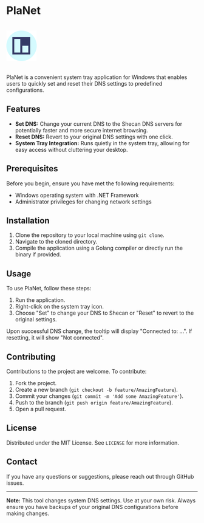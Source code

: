 # PlaNet

<div align="left">
    <br />
    <img src="src\assets\PlaNet.png" alt="Logo" width="80">
    <br />
    <br />
</div>

PlaNet is a convenient system tray application for Windows that enables users to quickly set and reset their DNS settings to predefined configurations.

## Features

- **Set DNS:** Change your current DNS to the Shecan DNS servers for potentially faster and more secure internet browsing.
- **Reset DNS:** Revert to your original DNS settings with one click.
- **System Tray Integration:** Runs quietly in the system tray, allowing for easy access without cluttering your desktop.

## Prerequisites

Before you begin, ensure you have met the following requirements:
- Windows operating system with .NET Framework
- Administrator privileges for changing network settings

## Installation

1. Clone the repository to your local machine using `git clone`.
2. Navigate to the cloned directory.
3. Compile the application using a Golang compiler or directly run the binary if provided.

## Usage

To use PlaNet, follow these steps:

1. Run the application.
2. Right-click on the system tray icon.
3. Choose "Set" to change your DNS to Shecan or "Reset" to revert to the original settings.

Upon successful DNS change, the tooltip will display "Connected to: ...". If resetting, it will show "Not connected".

## Contributing

Contributions to the project are welcome. To contribute:

1. Fork the project.
2. Create a new branch (`git checkout -b feature/AmazingFeature`).
3. Commit your changes (`git commit -m 'Add some AmazingFeature'`).
4. Push to the branch (`git push origin feature/AmazingFeature`).
5. Open a pull request.

## License

Distributed under the MIT License. See `LICENSE` for more information.

## Contact

If you have any questions or suggestions, please reach out through GitHub issues.

---

**Note:** This tool changes system DNS settings. Use at your own risk. Always ensure you have backups of your original DNS configurations before making changes.